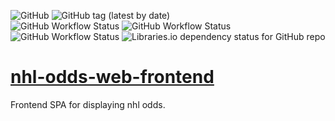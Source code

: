 ![GitHub](https://img.shields.io/github/license/cole-titze/nhl-odds-web-frontend?color=brightgreen)
![GitHub tag (latest by date)](https://img.shields.io/github/v/tag/cole-titze/nhl-odds-web-backend?label=Release)
\
![GitHub Workflow Status](https://img.shields.io/github/actions/workflow/status/cole-titze/nhl-odds-web-frontend/build.yml?label=Build)
![GitHub Workflow Status](https://img.shields.io/github/actions/workflow/status/cole-titze/nhl-odds-web-frontend/test.yml?label=Tests)
![GitHub Workflow Status](https://img.shields.io/github/actions/workflow/status/cole-titze/nhl-odds-web-frontend/docker-publish.yml?label=Docker%20Publish)
![Libraries.io dependency status for GitHub repo](https://img.shields.io/librariesio/github/cole-titze/nhl-odds-web-frontend?label=Dependencies)

# [nhl-odds-web-frontend](https://github.com/cole-titze/nhl-odds-web-frontend/wiki/Nhl-Odds-Web-Frontend)
Frontend SPA for displaying nhl odds.
